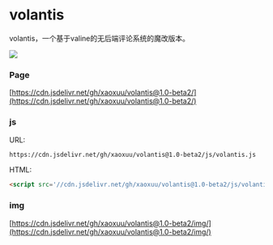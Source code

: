 # volantis

volantis，一个基于valine的无后端评论系统的魔改版本。

[![](https://data.jsdelivr.com/v1/package/gh/xaoxuu/volantis/badge)](https://www.jsdelivr.com/package/gh/xaoxuu/volantis)

### Page

[https://cdn.jsdelivr.net/gh/xaoxuu/volantis@1.0-beta2/](https://cdn.jsdelivr.net/gh/xaoxuu/volantis@1.0-beta2/)

### js


URL:

```md
https://cdn.jsdelivr.net/gh/xaoxuu/volantis@1.0-beta2/js/volantis.js
```

HTML:

```html
<script src='//cdn.jsdelivr.net/gh/xaoxuu/volantis@1.0-beta2/js/volantis.js'></script>
```

### img

[https://cdn.jsdelivr.net/gh/xaoxuu/volantis@1.0-beta2/img/](https://cdn.jsdelivr.net/gh/xaoxuu/volantis@1.0-beta2/img/)
